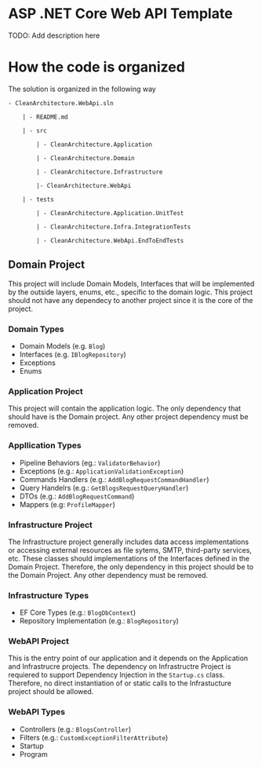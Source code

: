 ﻿# ASP .NET Core Web API Template
TODO: Add description here

# How the code is organized
The solution is organized in the following way

    - CleanArchitecture.WebApi.sln

        | - README.md

        | - src

            | - CleanArchitecture.Application

            | - CleanArchitecture.Domain

            | - CleanArchitecture.Infrastructure

            |- CleanArchitecture.WebApi

        | - tests

            | - CleanArchitecture.Application.UnitTest

            | - CleanArchitecture.Infra.IntegrationTests

            | - CleanArchitecture.WebApi.EndToEndTests


## Domain Project
This project will include Domain Models, Interfaces that will be implemented by the outside layers, enums, etc., specific to the domain logic.  This project should not have any dependecy to another project since it is the core of the project.

### Domain Types
* Domain Models (e.g. `Blog`)
* Interfaces (e.g. `IBlogRepository`)
* Exceptions
* Enums

### Application Project
This project will contain the application logic. The only dependency that should have is the Domain project. Any other project dependency must be removed.

### Appllication Types
* Pipeline Behaviors (eg.: `ValidatorBehavior`)
* Exceptions (e.g.: `ApplicationValidationException`)
* Commands Handlers (e.g.: `AddBlogRequestCommandHandler`)
* Query Handelrs (e.g.: `GetBlogsRequestQueryHandler`)
* DTOs (e.g.: `AddBlogRequestCommand`)
* Mappers (e.g: `ProfileMapper`)

### Infrastructure Project
The Infrastructure project generally includes data access implementations or accessing external resources as file sytems, SMTP, third-party services, etc.  These classes should implementations of the Interfaces defined in the Domain Project.  Therefore, the only dependency in this project should be to the Domain Project.  Any other dependency must be removed.

### Infrastructure Types
* EF Core Types (e.g.: `BlogDbContext`) 
* Repository Implementation (e.g.: `BlogRepository`)

### WebAPI Project
This is the entry point of our application and it depends on the Application and Infrastrucre projects.  The dependency on Infrastructre Project is requiered to support Dependency Injection in the `Startup.cs` class.  Therefore, no direct instantiation of or static calls to the Infrastucture project should be allowed.

### WebAPI Types
* Controllers (e.g.: `BlogsController`)
* Filters (e.g.: `CustomExceptionFilterAttribute`)
* Startup
* Program 